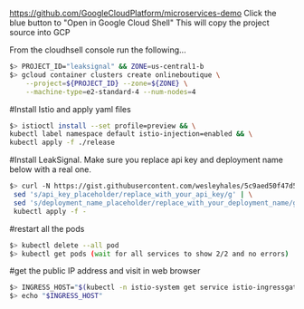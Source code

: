 
https://github.com/GoogleCloudPlatform/microservices-demo
Click the blue button to "Open in Google Cloud Shell"
This will copy the project source into GCP


From the cloudhsell console run the following...

```bash
$> PROJECT_ID="leaksignal" && ZONE=us-central1-b
$> gcloud container clusters create onlineboutique \
    --project=${PROJECT_ID} --zone=${ZONE} \
    --machine-type=e2-standard-4 --num-nodes=4
```    
#Install Istio and apply yaml files
```bash
$> istioctl install --set profile=preview && \
kubectl label namespace default istio-injection=enabled && \
kubectl apply -f ./release
```

#Install LeakSignal. Make sure you replace api key and deployment name below with a real one.
```bash
$> curl -N https://gist.githubusercontent.com/wesleyhales/5c9aed50f47d5eeaa95b14d79292b373/raw/487e0e11dfb18bf5e643aa659b7b3ccd94b3b4f6/leaksignal.yaml | \
 sed 's/api_key_placeholder/replace_with_your_api_key/g' | \
 sed 's/deployment_name_placeholder/replace_with_your_deployment_name/g' | \
 kubectl apply -f -
```

#restart all the pods
```bash
$> kubectl delete --all pod
$> kubectl get pods (wait for all services to show 2/2 and no errors)
```

#get the public IP address and visit in web browser
```bash
$> INGRESS_HOST="$(kubectl -n istio-system get service istio-ingressgateway -o jsonpath='{.status.loadBalancer.ingress[0].ip}')"
$> echo "$INGRESS_HOST"
```
